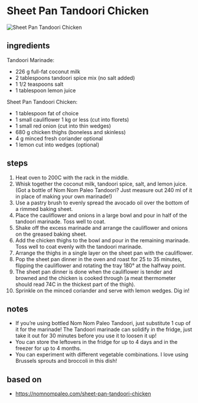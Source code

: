 # Sheet Pan Tandoori Chicken

![Sheet Pan Tandoori Chicken](https://recipes.ratcliffefamily.org/images/sheet-pan-tandoori-chicken.jpg)

## ingredients

Tandoori Marinade:

- 226 g full-fat coconut milk
- 2 tablespoons tandoori spice mix (no salt added)
- 1 1/2 teaspoons salt
- 1 tablespoon lemon juice

Sheet Pan Tandoori Chicken:

- 1 tablespoon fat of choice
- 1 small cauliflower 1 kg or less (cut into florets)
- 1 small red onion (cut into thin wedges)
- 680 g chicken thighs (boneless and skinless)
- 4 g minced fresh coriander optional
- 1 lemon cut into wedges (optional)

## steps

1. Heat oven to 200C with the rack in the middle.
2. Whisk together the coconut milk, tandoori spice, salt, and lemon juice. (Got a bottle of Nom Nom Paleo Tandoori? Just measure out 240 ml of it in place of making your own marinade!)
3. Use a pastry brush to evenly spread the avocado oil over the bottom of a rimmed baking sheet.
4. Place the cauliflower and onions in a large bowl and pour in half of the tandoori marinade. Toss well to coat.
5. Shake off the excess marinade and arrange the cauliflower and onions on the greased baking sheet.
6. Add the chicken thighs to the bowl and pour in the remaining marinade. Toss well to coat evenly with the tandoori marinade.
7. Arrange the thighs in a single layer on the sheet pan with the cauliflower.
8. Pop the sheet pan dinner in the oven and roast for 25 to 35 minutes, flipping the cauliflower and rotating the tray 180° at the halfway point.
9. The sheet pan dinner is done when the cauliflower is tender and browned and the chicken is cooked through (a meat thermometer should read 74C in the thickest part of the thigh).
10. Sprinkle on the minced coriander and serve with lemon wedges. Dig in!

## notes

- If you’re using bottled Nom Nom Paleo Tandoori, just substitute 1 cup of it for the marinade! The Tandoori marinade can solidify in the fridge, just take it out for 30 minutes before you use it to loosen it up!
- You can store the leftovers in the fridge for up to 4 days and in the freezer for up to 4 months.
- You can experiment with different vegetable combinations. I love using Brussels sprouts and broccoli in this dish!

## based on

- https://nomnompaleo.com/sheet-pan-tandoori-chicken
